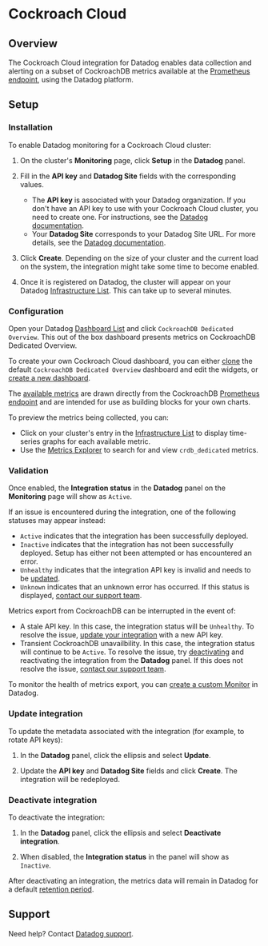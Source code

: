 # Cockroach Cloud
 
## Overview
 
The Cockroach Cloud integration for Datadog enables data collection and alerting on a subset of CockroachDB metrics available at the [Prometheus endpoint][1], using the Datadog platform. 
 
## Setup
 
### Installation
 
To enable Datadog monitoring for a Cockroach Cloud cluster:

1. On the cluster's **Monitoring** page, click **Setup** in the **Datadog** panel.

2. Fill in the **API key** and **Datadog Site** fields with the corresponding values.
    - The **API key** is associated with your Datadog organization. If you don't have an API key to use with your Cockroach Cloud cluster, you need to create one. For instructions, see the [Datadog documentation][2].
    - Your **Datadog Site** corresponds to your Datadog Site URL. For more details, see the [Datadog documentation][3].

3. Click **Create**.  Depending on the size of your cluster and the current load on the system, the integration might take some time to become enabled.

4. Once it is registered on Datadog, the cluster will appear on your Datadog [Infrastructure List][4]. This can take up to several minutes.
 
### Configuration
 
Open your Datadog [Dashboard List][5] and click `CockroachDB Dedicated Overview`. This out of the box dashboard presents metrics on CockroachDB Dedicated Overview.

To create your own Cockroach Cloud dashboard, you can either [clone][6] the default `CockroachDB Dedicated Overview` dashboard and edit the widgets, or [create a new dashboard][7].

The [available metrics][8] are drawn directly from the CockroachDB [Prometheus endpoint][1] and are intended for use as building blocks for your own charts.

To preview the metrics being collected, you can:

- Click on your cluster's entry in the [Infrastructure List][4] to display time-series graphs for each available metric.
- Use the [Metrics Explorer][9] to search for and view `crdb_dedicated` metrics.
 
### Validation
 
Once enabled, the **Integration status** in the **Datadog** panel on the **Monitoring** page will show as `Active`.

If an issue is encountered during the integration, one of the following statuses may appear instead:
- `Active` indicates that the integration has been successfully deployed.
- `Inactive` indicates that the integration has not been successfully deployed. Setup has either not been attempted or has encountered an error.
- `Unhealthy` indicates that the integration API key is invalid and needs to be [updated](#update-integration).
- `Unknown` indicates that an unknown error has occurred. If this status is displayed, [contact our support team][10].

Metrics export from CockroachDB can be interrupted in the event of:

- A stale API key. In this case, the integration status will be `Unhealthy`. To resolve the issue, [update your integration](#update-integration) with a new API key.
- Transient CockroachDB unavailbility. In this case, the integration status will continue to be `Active`. To resolve the issue, try [deactivating](#deactivate-integration) and reactivating the integration from the **Datadog** panel. If this does not resolve the issue, [contact our support team][10].

To monitor the health of metrics export, you can [create a custom Monitor](#monitor-health-of-metrics-export) in Datadog. 

### Update integration

To update the metadata associated with the integration (for example, to rotate API keys):

1. In the **Datadog** panel, click the ellipsis and select **Update**.

1. Update the **API key** and **Datadog Site** fields and click **Create**. The integration will be redeployed. 

### Deactivate integration

To deactivate the integration:

1. In the **Datadog** panel, click the ellipsis and select **Deactivate integration**.

1. When disabled, the **Integration status** in the panel will show as `Inactive`.

After deactivating an integration, the metrics data will remain in Datadog for a default [retention period][11]. 

 
## Support
 
Need help? Contact [Datadog support][12].


[1]: https://www.cockroachlabs.com/docs/stable/monitoring-and-alerting.html#prometheus-endpoint
[2]: https://docs.datadoghq.com/account_management/api-app-keys/#add-an-api-key-or-client-token
[3]: https://docs.datadoghq.com/getting_started/site/
[4]: https://docs.datadoghq.com/infrastructure/list/
[5]: https://docs.datadoghq.com/dashboards/#dashboard-list
[6]: https://docs.datadoghq.com/dashboards/#clone-dashboard
[7]: https://docs.datadoghq.com/dashboards/#new-dashboard
[8]: https://docs.datadoghq.com/integrations/cockroach_cloud
[9]: https://docs.datadoghq.com/metrics/explorer/
[10]: https://support.cockroachlabs.com/
[11]: https://docs.datadoghq.com/developers/guide/data-collection-resolution-retention/
[12]: https://docs.datadoghq.com/help/
